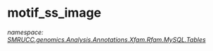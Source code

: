 ﻿# motif_ss_image
_namespace: [SMRUCC.genomics.Analysis.Annotations.Xfam.Rfam.MySQL.Tables](./index.md)_






